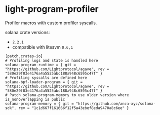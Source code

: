 # light-program-profiler


Profiler macros with custom profiler syscalls.

solana crate versions:
- `2.2.1`
- compatible with litesvm `0.6,1`

```
[patch.crates-io]
# Profiling logs and state is handled here
solana-program-runtime = { git = "https://github.com/Lightprotocol/agave", rev = "580e29f03e4176a4a5525abc188a948c6595c47f" }
# Profiling syscalls are defined here
solana-bpf-loader-program = { git = "https://github.com/Lightprotocol/agave", rev = "580e29f03e4176a4a5525abc188a948c6595c47f" }
# Patch solana-program-memory to use older version where is_nonoverlapping is public
solana-program-memory = { git = "https://github.com/anza-xyz/solana-sdk", rev = "1c1d667f161666f12f5a43ebef8eda9470a8c6ee" }
```
